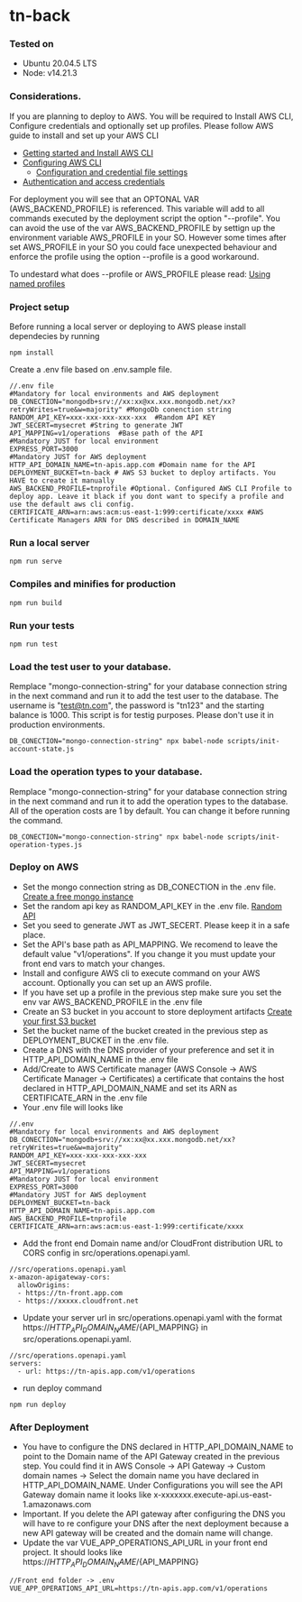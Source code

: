 # tn-back

### Tested on
* Ubuntu 20.04.5 LTS
* Node: v14.21.3

### Considerations.
If you are planning to deploy to AWS. You will be required to Install AWS CLI, Configure credentials and optionally set up profiles.
Please follow AWS guide to install and set up your AWS CLI
* [Getting started and Install AWS CLI](https://docs.aws.amazon.com/cli/latest/userguide/cli-chap-getting-started.html)
* [Configuring AWS CLI](https://docs.aws.amazon.com/cli/latest/userguide/cli-chap-configure.html)
    *  [Configuration and credential file settings](https://docs.aws.amazon.com/cli/latest/userguide/cli-configure-files.html)
* [Authentication and access credentials](https://docs.aws.amazon.com/cli/latest/userguide/cli-chap-authentication.html)


For deployment you will see that an OPTONAL VAR (AWS_BACKEND_PROFILE) is referenced. This variable will add to all commands executed by the deployment script the option "--profile". You can avoid the use of the var AWS_BACKEND_PROFILE by settign up the environment variable AWS_PROFILE in your SO. However some times after set AWS_PROFILE in your SO you could face unexpected behaviour and enforce the profile using the option --profile is a good workaround.

To undestard what does --profile or AWS_PROFILE please read:
[Using named profiles](https://docs.aws.amazon.com/cli/latest/userguide/cli-configure-files.html#cli-configure-files-using-profiles)

### Project setup
Before running a local server or deploying to AWS please install dependecies by running
```
npm install
```
Create a .env file based on .env.sample file.
```
//.env file
#Mandatory for local environments and AWS deployment
DB_CONECTION="mongodb+srv://xx:xx@xx.xxx.mongodb.net/xx?retryWrites=true&w=majority" #MongoDb conenction string
RANDOM_API_KEY=xxx-xxx-xxx-xxx-xxx  #Random API KEY
JWT_SECERT=mysecret #String to generate JWT
API_MAPPING=v1/operations  #Base path of the API
#Mandatory JUST for local environment
EXPRESS_PORT=3000
#Mandatory JUST for AWS deployment
HTTP_API_DOMAIN_NAME=tn-apis.app.com #Domain name for the API
DEPLOYMENT_BUCKET=tn-back # AWS S3 bucket to deploy artifacts. You HAVE to create it manually
AWS_BACKEND_PROFILE=tnprofile #Optional. Configured AWS CLI Profile to deploy app. Leave it black if you dont want to specify a profile and use the default aws cli config.
CERTIFICATE_ARN=arn:aws:acm:us-east-1:999:certificate/xxxx #AWS Certificate Managers ARN for DNS described in DOMAIN_NAME
```
### Run a local server
```
npm run serve
```

### Compiles and minifies for production
```
npm run build
```

### Run your tests
```
npm run test
```

### Load the test user to your database.
Remplace "mongo-connection-string" for your database connection string in the next command and run it to add the test user to the database. The username is "test@tn.com", the password is "tn123" and the starting balance is 1000. This script is for testig purposes. Please don't use it in production environments.
```
DB_CONECTION="mongo-connection-string" npx babel-node scripts/init-account-state.js
```

### Load the operation types to your database.
Remplace "mongo-connection-string" for your database connection string in the next command and run it to add the operation types to the database. All of the operation costs are 1 by default. You can change it before running the command.
```
DB_CONECTION="mongo-connection-string" npx babel-node scripts/init-operation-types.js
```



### Deploy on AWS
* Set the mongo connection string as DB_CONECTION in the .env file. [Create a free mongo instance](https://www.mongodb.com/es/atlas/database)
* Set the random api key as RANDOM_API_KEY in the .env file. [Random API](https://api.random.org/)
* Set you seed to generate JWT as JWT_SECERT. Please keep it in a safe place.
* Set the API's base path as API_MAPPING. We recomend to leave the default value "v1/operations". If you change it you must update your front end vars to match your changes. 
* Install and configure AWS cli to execute command on your AWS account. Optionally you can set up an AWS profile.
* If you have set up a profile in the previous step make sure you set the env var AWS_BACKEND_PROFILE in the .env file
* Create an S3 bucket in you account to store deployment artifacts [Create your first S3 bucket](https://docs.aws.amazon.com/AmazonS3/latest/userguide/creating-bucket.html)
* Set the bucket name of the bucket created in the previous step as DEPLOYMENT_BUCKET in the .env file.
* Create a DNS with the DNS provider of your preference and set it in HTTP_API_DOMAIN_NAME in the .env file
* Add/Create to AWS Certificate manager (AWS Console -> AWS Certificate Manager -> Certificates) a certificate that contains the host declared in HTTP_API_DOMAIN_NAME and set its ARN as CERTIFICATE_ARN in the .env file
* Your .env file will looks like
```
//.env 
#Mandatory for local environments and AWS deployment
DB_CONECTION="mongodb+srv://xx:xx@xx.xxx.mongodb.net/xx?retryWrites=true&w=majority"
RANDOM_API_KEY=xxx-xxx-xxx-xxx-xxx
JWT_SECERT=mysecret
API_MAPPING=v1/operations
#Mandatory JUST for local environment
EXPRESS_PORT=3000
#Mandatory JUST for AWS deployment
DEPLOYMENT_BUCKET=tn-back
HTTP_API_DOMAIN_NAME=tn-apis.app.com
AWS_BACKEND_PROFILE=tnprofile
CERTIFICATE_ARN=arn:aws:acm:us-east-1:999:certificate/xxxx
```
* Add the front end Domain name and/or CloudFront distribution URL to CORS config in src/operations.openapi.yaml.
```
//src/operations.openapi.yaml
x-amazon-apigateway-cors:
  allowOrigins:
  - https://tn-front.app.com
  - https://xxxxx.cloudfront.net
```
* Update your server url in src/operations.openapi.yaml with the format https://${HTTP_API_DOMAIN_NAME}/${API_MAPPING} in src/operations.openapi.yaml.
```
//src/operations.openapi.yaml
servers:
  - url: https://tn-apis.app.com/v1/operations
```
* run deploy command
```
npm run deploy
```
### After Deployment
* You have to configure the DNS declared in HTTP_API_DOMAIN_NAME to point to the Domain name of the API Gateway created in the previous step. You could find it in AWS Console -> API Gateway -> Custom domain names -> Select the domain name you have declared in HTTP_API_DOMAIN_NAME. Under Configurations you will see the API Gateway domain name it looks like x-xxxxxxx.execute-api.us-east-1.amazonaws.com
* Important. If you delete the API gateway after configuring the DNS you will have to re configure your DNS after the next deployment because a new API gateway will be created and the domain name will change.
* Update the var VUE_APP_OPERATIONS_API_URL in your front end project. It should looks like https://${HTTP_API_DOMAIN_NAME}/${API_MAPPING}
```
//Front end folder -> .env
VUE_APP_OPERATIONS_API_URL=https://tn-apis.app.com/v1/operations
```

